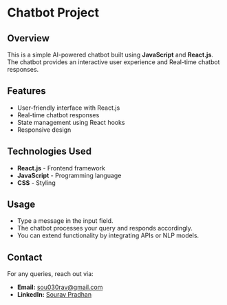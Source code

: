 # Chatbot Project

## Overview
This is a simple AI-powered chatbot built using **JavaScript** and **React.js**. The chatbot provides an interactive user experience and  Real-time chatbot responses.

## Features
- User-friendly interface with React.js
- Real-time chatbot responses
- State management using React hooks
- Responsive design

## Technologies Used
- **React.js** - Frontend framework
- **JavaScript** - Programming language
- **CSS** - Styling

## Usage
- Type a message in the input field.
- The chatbot processes your query and responds accordingly.
- You can extend functionality by integrating APIs or NLP models.


## Contact
For any queries, reach out via:
- **Email:** sou030rav@gmail.com
- **LinkedIn:** [Sourav Pradhan](https://www.linkedin.com/in/sourav-pradhan-377ba7213/)

